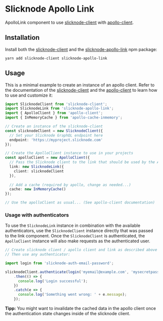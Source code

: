 # Slicknode Apollo Link

ApolloLink component to use [slicknode-client](https://github.com/slicknode/slicknode-client) 
with [apollo-client](https://www.apollographql.com/client).

## Installation

Install both the [slicknode-client](https://github.com/slicknode/slicknode-client) and the 
[slicknode-apollo-link](https://github.com/slicknode/slicknode-apollo-link) npm package: 

    yarn add slicknode-client slicknode-apollo-link

## Usage

This is a minimal example to create an instance of an apollo client. Refer to the documentation of the
[slicknode-client](https://github.com/slicknode/slicknode-client) and the [apollo-client](https://www.apollographql.com/client)
to learn how to use and customize it: 

```typescript
import SlicknodeClient from 'slicknode-client';
import SlicknodeLink from 'slicknode-apollo-link';
import { ApolloClient } from 'apollo-client';
import { InMemoryCache } from 'apollo-cache-inmemory';

// Create an instance of the slicknode-client
const slicknodeClient = new SlicknodeClient({
  // Set your Slicknode GraphQL endpoint here
  endpoint: 'https://myproject.slicknode.com'
});

// Create the ApolloClient instance to use in your projects
const apolloClient = new ApolloClient({
  // Pass the Slicknode client to the link that should be used by the ApolloClient
  link: new SlicknodeLink({
    client: slicknodeClient
  }),
  
  // Add a cache (required by apollo, change as needed...)
  cache: new InMemoryCache()
});

// Use the apolloClient as usual... (See apollo-client documentation)
```

### Usage with authenticators

To use the `SlicknodeLink` instance in combination with the available authenticators, use the
`SlicknodeClient` instance directly that was passed to the link component. Once the `SlicknodeClient` is authenticated,
the `ApolloClient` instance will also make requests as the authenticated user.

```typescript
// Create slicknode client / apollo client and link as described above
// Then use any authenticator: 

import login from 'slicknode-auth-email-password';

slicknodeClient.authenticate(login('myemail@example.com', 'mysecretpassword'))
    .then(() => {
      console.log('Login successful');
    })
    .catch(e => {
      console.log('Something went wrong: ' + e.message);
    });
``` 

**Tipp:** You might want to invalidate the cached data in the apollo client once the authentication state changes
inside of the slicknode client. 
